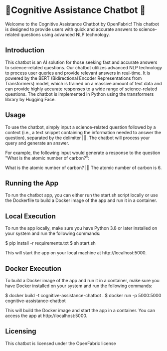 # 🤖Cognitive Assistance Chatbot 💬 
Welcome to the Cognitive Assistance Chatbot by OpenFabric! This chatbot is designed to provide users with quick and accurate answers to science-related questions using advanced NLP technology.

## Introduction
This chatbot is an AI solution for those seeking fast and accurate answers to science-related questions. Our chatbot utilizes advanced NLP technology to process user queries and provide relevant answers in real-time. It is powered by the BERT (Bidirectional Encoder Representations from Transformers) model, which is trained on a massive amount of text data and can provide highly accurate responses to a wide range of science-related questions. The chatbot is implemented in Python using the transformers library by Hugging Face.

## Usage
To use the chatbot, simply input a science-related question followed by a context (i.e., a text snippet containing the information needed to answer the question), separated by the delimiter |||. The chatbot will process your query and generate an answer.

For example, the following input would generate a response to the question "What is the atomic number of carbon?":

What is the atomic number of carbon? ||| The atomic number of carbon is 6.

## Running the App
To run the chatbot app, you can either run the start.sh script locally or use the Dockerfile to build a Docker image of the app and run it in a container.

## Local Execution
To run the app locally, make sure you have Python 3.8 or later installed on your system and run the following commands:

$ pip install -r requirements.txt
$ sh start.sh

This will start the app on your local machine at http://localhost:5000.

## Docker Execution
To build a Docker image of the app and run it in a container, make sure you have Docker installed on your system and run the following commands:


$ docker build -t cognitive-assistance-chatbot .
$ docker run -p 5000:5000 cognitive-assistance-chatbot

This will build the Docker image and start the app in a container. You can access the app at http://localhost:5000.

## Licensing
This chatbot is licensed under the OpenFabric license
